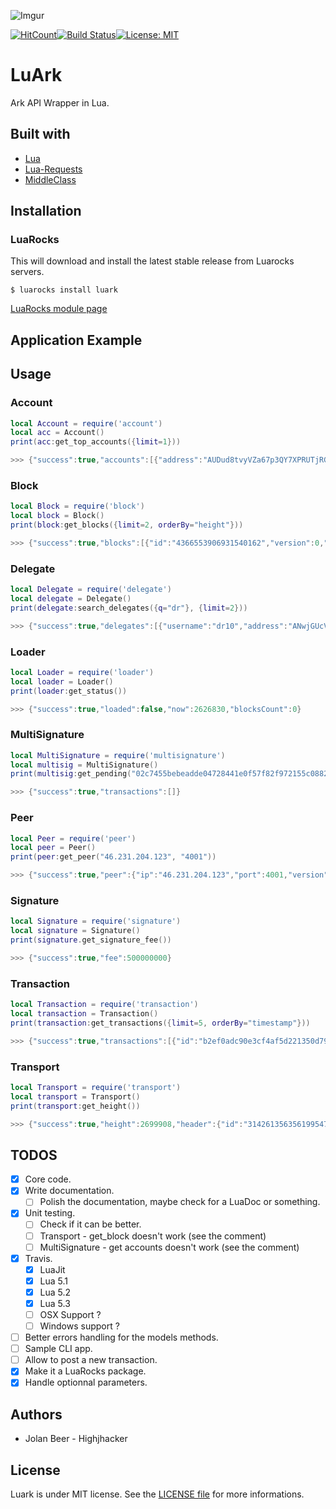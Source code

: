 ![Imgur](https://i.imgur.com/18s3E1o.png)

[![HitCount](http://hits.dwyl.io/Highjhacker/luark.svg)](http://hits.dwyl.io/Highjhacker/luark)[![Build Status](https://travis-ci.org/Highjhacker/LuArk.svg?branch=master)](https://travis-ci.org/Highjhacker/LuArk)[![License: MIT](https://img.shields.io/badge/License-MIT-yellow.svg)](https://opensource.org/licenses/MIT)

# LuArk

Ark API Wrapper in Lua.

## Built with
- [Lua](https://www.lua.org/)
- [Lua-Requests](https://github.com/JakobGreen/lua-requests)
- [MiddleClass](https://github.com/kikito/middleclass)

## Installation

### LuaRocks

This will download and install the latest stable release from Luarocks servers.

```shell
$ luarocks install luark
```

[LuaRocks module page](http://luarocks.org/modules/Highjhacker/luark)

## Application Example


## Usage

### Account

```lua
local Account = require('account')
local acc = Account()
print(acc:get_top_accounts({limit=1}))

>>> {"success":true,"accounts":[{"address":"AUDud8tvyVZa67p3QY7XPRUTjRGnWQQ9Xv","balance":"2125000000000000","publicKey":"021d03bace0687a1a5e797f884b13fb46f817ec32de1374a7f223f24404401d220"}]}

```

### Block

```lua
local Block = require('block')
local block = Block()
print(block:get_blocks({limit=2, orderBy="height"}))

>>> {"success":true,"blocks":[{"id":"4366553906931540162","version":0,"timestamp":0,"height":1,"previousBlock":null,"numberOfTransactions":1492,"totalAmount":12500000000000004,"totalFee":0,"reward":0,"payloadLength":313052,"payloadHash":"6e84d08bd299ed97c212c886c98a57e36545c8f5d645ca7eeae63a8bd62d8988","generatorPublicKey":"03a4d147a417376742f9ab78c7c3891574d19376aa62e7bbddceaf12e096e79fe0","generatorId":"AdLb2r8XEmhNqW3CXyNGEEVZxXAfvTqPWR","blockSignature":"3045022100c442ef265f2a7fa102d61e9a180e335fd17e8e3224307dadf8ac856e569c5c5102201a34cb1302cf4e0887b45784bfbdaf5cfbc44f6d6dad638d56bafa82ec96fd45","confirmations":2693946,"totalForged":"0"},{"id":"1957969527467779153","version":0,"timestamp":10536,"height":2,"previousBlock":"4366553906931540162","numberOfTransactions":0,"totalAmount":0,"totalFee":0,"reward":0,"payloadLength":0,"payloadHash":"e3b0c44298fc1c149afbf4c8996fb92427ae41e4649b934ca495991b7852b855","generatorPublicKey":"026f1910d432c8ca8f04248e74c4b565a236d9851caeed4422550c3803b313bf39","generatorId":"AYTEu82arYgRyvTgi7dbYwjodV7ignYucz","blockSignature":"30450221009178ce37d3be083f855c6b319b7c15e62df90fd7cf3b56237fb88719c023e74d022025dccdc952581f91110d32c019176901270c88fc9c660fb91a1020c50a6e7d98","confirmations":2693945,"totalForged":"0"}],"count":2693946}

```

### Delegate

```lua
local Delegate = require('delegate')
local delegate = Delegate()
print(delegate:search_delegates({q="dr"}, {limit=2}))

>>> {"success":true,"delegates":[{"username":"dr10","address":"ANwjGUcVbLXpqbBUWbjUBQWkr4MWVDuJu9","publicKey":"031641ff081b93279b669f7771b3fbe48ade13eadb6d5fd85bdd025655e349f008","vote":"152372095405469","producedblocks":33833,"missedblocks":207},{"username":"drusilla","address":"AGzLMjoUiLbccC4YpaDsMRwHaoUwCoorQG","publicKey":"038dfc041c7e609f254b2cf38de4b55e02dff9e743497f5cf6b67d49d8e44978ce","vote":"0","producedblocks":0,"missedblocks":0}]}

```

### Loader

```lua
local Loader = require('loader')
local loader = Loader()
print(loader:get_status())

>>> {"success":true,"loaded":false,"now":2626830,"blocksCount":0}

```

### MultiSignature

```lua
local MultiSignature = require('multisignature')
local multisig = MultiSignature()
print(multisig:get_pending("02c7455bebeadde04728441e0f57f82f972155c088252bf7c1365eb0dc84fbf5de"))

>>> {"success":true,"transactions":[]}

```

### Peer

```lua
local Peer = require('peer')
local peer = Peer()
print(peer:get_peer("46.231.204.123", "4001"))

>>> {"success":true,"peer":{"ip":"46.231.204.123","port":4001,"version":"1.0.2","errors":0,"os":"linux4.4.0-101-generic","height":2699651,"status":"OK","delay":207}}

```

### Signature

```lua
local Signature = require('signature')
local signature = Signature()
print(signature.get_signature_fee())

>>> {"success":true,"fee":500000000}

```

### Transaction

```lua
local Transaction = require('transaction')
local transaction = Transaction()
print(transaction:get_transactions({limit=5, orderBy="timestamp"}))

>>> {"success":true,"transactions":[{"id":"b2ef0adc90e3cf4af5d221350d79c2f2712378e0ef5a71244eecaca4afdc7140","blockid":"4195226696324437309","type":0,"timestamp":-1980252,"amount":7350732799999,"fee":10000000,"vendorField":"Ark","senderId":"AQKk9BwUZjM5fsjYCpreZJ4Ltatrt6ZJBE","recipientId":"AXGVkwNJ3p5ruPJrEGEcwcaSz3THw69Eni","senderPublicKey":"0367b6eeef79462803cecff4692f06df379803d055941fb1f0c976097fa054aa03","signature":"3044022023eb7496803968e2f0e63d9eb7b0885adc3138ad7582e91ab83eae6a0d0afbcf02207f9d0f3a83179c408b819791dc007e3d5e3f266da81ba57aece6524586be3172","asset":{},"confirmations":2698113},{"id":"44d9d0a3093232b9368a24af90577741df8340b93732db23b90d44f6590d3e42","blockid":"4366553906931540162","type":0,"timestamp":0,"amount":0,"fee":0,"senderId":"AewxfHQobSc49a4radHp74JZCGP8LRe4xA","recipientId":"AU9BgcsCBDCkzPyY9EZXqiwukYq4Kor4oX","senderPublicKey":"0235d486fea0193cbe77e955ab175b8f6eb9eaf784de689beffbd649989f5d6be3","signature":"3045022100ed57f27cabdb01f5398b30e63e3372735ee428e17e95de675c37586b6d1a5c12022062a0040ed189a4adac6c3d105e05180f7c74e8c68ca9912b3c60286c2226f3fa","asset":{},"confirmations":2699811},{"id":"512f1aa00538b24a3ba55d65519d34cea83d753f5b2cebfd7004d5c0eaa7177a","blockid":"4366553906931540162","type":0,"timestamp":0,"amount":0,"fee":0,"senderId":"AewxfHQobSc49a4radHp74JZCGP8LRe4xA","recipientId":"AeLpRK8rFVtBeyBVqBtdQpWDfLzaiNujKr","senderPublicKey":"0235d486fea0193cbe77e955ab175b8f6eb9eaf784de689beffbd649989f5d6be3","signature":"3044022018618cfd5dd1024c0dd7677fdbddcaa6977b57f832eca130583d36480dfa452302202c067556fd93899fb0d18ea28e6f0276a778099cdde3d97d3bb8733dff965a59","asset":{},"confirmations":2699811},{"id":"8bb3997878a6a359f1418cf25f31c84f660e5e6897ebd6d07549ff6a4374a44d","blockid":"4366553906931540162","type":0,"timestamp":0,"amount":0,"fee":0,"senderId":"AewxfHQobSc49a4radHp74JZCGP8LRe4xA","recipientId":"ARagsXvdeTHYghaQgJkwbdSkPLZ73qdMkR","senderPublicKey":"0235d486fea0193cbe77e955ab175b8f6eb9eaf784de689beffbd649989f5d6be3","signature":"3044022021e056a123b4a6c30e3f30dd68ff56f4cc1a994222cf27ff5b48434947e45f300220424cbc671a54a019cc655d02b2313a324702908a4a05c86bac4ac83029bb01ef","asset":{},"confirmations":2699811},{"id":"30cb724924823c689058c25243d1c213b9cdb8c157eff26ee9c89fc1e705fedd","blockid":"4366553906931540162","type":0,"timestamp":0,"amount":0,"fee":0,"senderId":"AewxfHQobSc49a4radHp74JZCGP8LRe4xA","recipientId":"AT9xWcPQ8hGYuXZ8aWE57VJFohyX1TTLkH","senderPublicKey":"0235d486fea0193cbe77e955ab175b8f6eb9eaf784de689beffbd649989f5d6be3","signature":"3045022100fd0ab0bee79152978d8d5835e2d244fa159e4957f48d602c65e35e2383c0d14a022036380dac439784075befef7f7b14734f9ed782e4be5ac7f2f4c49985b08fdce9","asset":{},"confirmations":2699811}],"count":"383192"}

```

### Transport

```lua
local Transport = require('transport')
local transport = Transport()
print(transport:get_height())

>>> {"success":true,"height":2699908,"header":{"id":"3142613563561995471","height":2699908,"version":0,"totalAmount":0,"totalFee":0,"reward":200000000,"payloadHash":"e3b0c44298fc1c149afbf4c8996fb92427ae41e4649b934ca495991b7852b855","payloadLength":0,"timestamp":21853480,"numberOfTransactions":0,"previousBlock":"14077643656259347353","generatorPublicKey":"027a9b5dc98c75902f871e889fb3076dd27b11e158a49e3915e0307ecd9781f51e","blockSignature":"30440220222953e49143a64798e926a46637f5c7ee1a33c942ebb73e885c4a9a1fbd21ff022070e4308af4efe82beb93aa27e65217d1111e9e35f7b6ccef9fe44db73ba33c74"}}

```


## TODOS

- [x] Core code.
- [x] Write documentation.
    - [ ] Polish the documentation, maybe check for a LuaDoc or something.
- [x] Unit testing.
    - [ ] Check if it can be better.
    - [ ] Transport - get_block doesn't work (see the comment)
    - [ ] MultiSignature - get accounts doesn't work (see the comment)
- [x] Travis.
    - [x] LuaJit
    - [x] Lua 5.1
    - [x] Lua 5.2
    - [x] Lua 5.3
    - [ ] OSX Support ?
    - [ ] Windows support ?
- [ ] Better errors handling for the models methods.
- [ ] Sample CLI app.
- [ ] Allow to post a new transaction.
- [x] Make it a LuaRocks package.
- [x] Handle optionnal parameters.

## Authors

- Jolan Beer - Highjhacker

## License

Luark is under MIT license. See the [LICENSE file](https://github.com/Highjhacker/luark/blob/master/LICENSE) for more informations.
